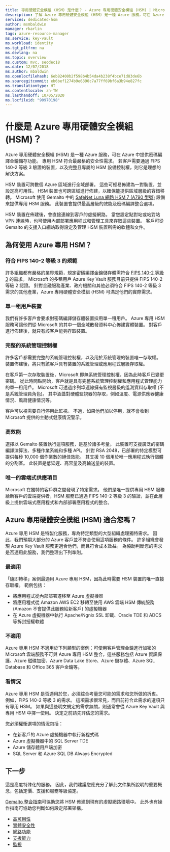 ```yaml
---
title: 專用硬體安全模組 (HSM) 是什麼？ - Azure 專用硬體安全模組 (HSM) | Microsoft Docs
description: 了解 Azure 專用硬體安全模組 (HSM) 是一種 Azure 服務，可在 Azure 中提供密碼編譯金鑰儲存功能。
services: dedicated-hsm
author: msmbaldwin
manager: rkarlin
tags: azure-resource-manager
ms.service: key-vault
ms.workload: identity
ms.tgt_pltfrm: na
ms.devlang: na
ms.topic: overview
ms.custom: mvc, seodec18
ms.date: 12/07/2018
ms.author: mbaldwin
ms.openlocfilehash: 6eb82400b2f598b4b54da4b238f4bce71d83de6b
ms.sourcegitcommit: eb6bef1274b9e6390c7a77ff69bf6a3b94e827fc
ms.translationtype: HT
ms.contentlocale: zh-TW
ms.lasthandoff: 10/05/2020
ms.locfileid: "90970198"
---
```

# <a name="what-is-azure-dedicated-hsm"></a>什麼是 Azure 專用硬體安全模組 (HSM)？

Azure 專用硬體安全模組 (HSM) 是一種 Azure 服務，可在 Azure 中提供密碼編譯金鑰儲存功能。 專用 HSM 符合最嚴格的安全性需求。 若客戶需要通過 FIPS 140-2 等級 3 驗證的裝置，以及完整且專屬的 HSM 設備控制權，則它是理想的解決方案。 

 HSM 裝置可跨數個 Azure 區域進行全域部署。 這些可輕易佈建為一對裝置，並設定高可用性。 HSM 裝置也可跨區域進行佈建，以確保能提供區域層級的容錯移轉。 Microsoft 使用 Gemalto 中的 [SafeNet Luna 網路 HSM 7 (A790 型號)](https://safenet.gemalto.com/data-encryption/hardware-security-modules-hsms/safenet-network-hsm/) 設備來提供專用 HSM 服務。 此裝置會提供最高層級的效能及密碼編譯整合選項。 

HSM 裝置在佈建後，會直接連線到客戶的虛擬網路。 當您設定點對站或站對站 VPN 連線時，也可使用內部部署應用程式和管理工具來存取這些裝置。 客戶可從 Gemalto 的支援入口網站取得設定及管理 HSM 裝置所需的軟體和文件。

## <a name="why-use-azure-dedicated-hsm"></a>為何使用 Azure 專用 HSM？

### <a name="fips-140-2-level-3-compliance"></a>符合 FIPS 140-2 等級 3 的規範

許多組織都有嚴格的業界規範，規定密碼編譯金鑰儲存體需符合 [FIPS 140-2 等級 3](https://csrc.nist.gov/publications/detail/fips/140/2/final) 的需求。 Microsoft 的多租用戶 Azure Key Vault 服務目前只提供 FIPS 140-2 等級 2 認證。 針對金融服務產業、政府機關和其他必須符合 FIPS 140-2 等級 3 需求的其他產業，Azure 專用硬體安全模組 (HSM) 可滿足他們的實際需求。

### <a name="single-tenant-devices"></a>單一租用戶裝置

我們有許多客戶會要求對密碼編譯儲存體裝置採用單一租用戶。 Azure 專用 HSM 服務可讓他們從 Microsoft 的其中一個全域散發資料中心佈建實體裝置。 對客戶進行佈建後，就只有該客戶能夠存取裝置。

### <a name="full-administrative-control"></a>完整的系統管理控制權

許多客戶都需要完整的系統管理控制權，以及用於系統管理的裝置唯一存取權。 裝置佈建後，將只有該客戶具有裝置的系統管理或應用程式層級存取權。

 在客戶第一次存取裝置後，Microsoft 即無系統管理控制權，因為此時客戶已變更密碼。 從此時間點開始，客戶就是具有完整系統管理控制權和應用程式管理能力的單一租用戶。 Microsoft 可透過序列埠連線擁有監視層級的遙測資料存取權 (不是系統管理員角色)。 其中涵蓋對硬體監視器的存取，例如溫度、電源供應器健康情況、風扇健康情況等。 
 
 客戶可以視需要自行停用此監視。 不過，如果他們加以停用，就不會收到 Microsoft 提供的主動式健康情況警示。

### <a name="high-performance"></a>高效能

選擇以 Gemalto 裝置執行這項服務，是基於諸多考量。 此裝置可支援廣泛的密碼編譯演算法、多種作業系統和多種 API。 針對 RSA 2048，已部署的特定模型可提供每秒 10,000 個作業數的絕佳效能。 其支援 10 個用於唯一應用程式執行個體的分割區。 此裝置是低延遲、高容量及高輸送量的裝置。

### <a name="unique-cloud-based-offering"></a>唯一的雲端式供應項目

Microsoft 在獨特的客戶群之間發現了特定需求。 他們是唯一提供專用 HSM 服務給新客戶的雲端提供者，HSM 服務已通過 FIPS 140-2 等級 3 的驗證，並在此層級上提供雲端式應用程式和內部部署應用程式的整合。

## <a name="is-azure-dedicated-hsm-right-for-you"></a>Azure 專用硬體安全模組 (HSM) 適合您嗎？

Azure 專用 HSM 是特製化服務，專為特定類型的大型組織處理獨特需求。 因此，我們預期大部分的 Azure 客戶並不符合使用這項服務的條件。 許多組織會發現 Azure Key Vault 服務更適合他們，而且符合成本效益。 為協助判斷您的需求是否適用此服務，我們整理出下列準則。

### <a name="best-fit"></a>最適用

「隨即轉移」案例最適用 Azure 專用 HSM，因為此時需要 HSM 裝置的唯一直接存取權。 範例包括：

- 將應用程式從內部部署遷移至 Azure 虛擬機器
- 將應用程式從 Amazon AWS EC2 移轉至使用 AWS 雲端 HSM 傳統服務 (Amazon 不會提供此服務給新客戶) 的虛擬機器
- 在 Azure 虛擬機器中執行 Apache/Ngnix SSL 卸載、Oracle TDE 和 ADCS 等拆封授權軟體 

### <a name="not-a-fit"></a>不適用

Azure 專用 HSM 不適用於下列類型的案例：可使用客戶管理金鑰進行加密的 Microsoft 雲端服務不可與 Azure 專用 HSM 整合，這些服務包括 Azure 資訊保護、Azure 磁碟加密、Azure Data Lake Store、Azure 儲存體、Azure SQL Database 和 Office 365 客戶金鑰等。

### <a name="it-depends"></a>看情況

Azure 專用 HSM 是否適用於您，必須綜合考量您可能的需求和您所做的折衷。 例如，FIPS 140-2 等級 3 的需求。 這項需求很常見，而目前符合此需求的選項只有專用 HSM。 如果與這些明文規定的需求無關，則通常會從 Azure Key Vault 與專用 HSM 中擇一使用。 決定之前請先評估您的需求。

您必須權衡選項的情況包括： 

- 在新客戶的 Azure 虛擬機器中執行新程式碼
- Azure 虛擬機器中的 SQL Server TDE
- Azure 儲存體用戶端加密
- SQL Server 和 Azure SQL DB Always Encrypted

## <a name="next-steps"></a>下一步

這是高度特殊化的服務。 因此，我們建議您應充分了解此文件集所說明的重要概念，包括定價、支援和服務等級協定。 

[Gemalto 整合指南](https://safenet.gemalto.com/partners/microsoft/)可協助您將 HSM 佈建到現有的虛擬網路環境中。 此外也有操作指南可協助您判斷如何設定部署架構。

* [高可用性](high-availability.md)
* [實體安全性](physical-security.md)
* [網路功能](networking.md)
* [支援能力](supportability.md)
* [監視](monitoring.md)
